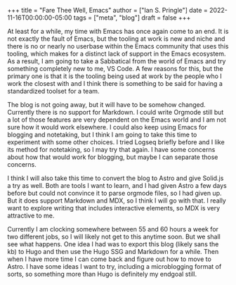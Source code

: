 +++
title = "Fare Thee Well, Emacs"
author = ["Ian S. Pringle"]
date = 2022-11-16T00:00:00-05:00
tags = ["meta", "blog"]
draft = false
+++

At least for a while, my time with Emacs has once again come to an end. It is not exactly the fault of Emacs, but the tooling at work is new and niche and there is no or nearly no userbase within the Emacs community that uses this tooling, which makes for a distinct lack of support in the Emacs ecosystem. As a result, I am going to take a Sabbatical from the world of Emacs and try something completely new to me, VS Code. A few reasons for this, but the primary one is that it is the tooling being used at work by the people who I work the closest with and I think there is something to be said for having a standardized toolset for a team.

The blog is not going away, but it will have to be somehow changed. Currently there is no support for Markdown. I could write Orgmode still but a lot of those features are very dependent on the Emacs world and I am not sure how it would work elsewhere. I could also keep using Emacs for blogging and notetaking, but I think I am going to take this time to experiment with some other choices. I tried Logseq briefly before and I like its method for notetaking, so I may try that again. I have some concerns about how that would work for blogging, but maybe I can separate those concerns.

I think I will also take this time to convert the blog to Astro and give Solid.js a try as well. Both are tools I want to learn, and I had given Astro a few days before but could not convince it to parse orgmode files, so I had given up. But it does support Markdown and MDX, so I think I will go with that. I really want to explore writing that includes interactive elements, so MDX is very attractive to me.

Currently I am clocking somewhere between 55 and 60 hours a week for two different jobs, so I will likely not get to this anytime soon. But we shall see what happens. One idea I had was to export this blog (likely sans the kb) to Hugo and then use the Hugo SSG and Markdown for a while. Then when I have more time I can come back and figure out how to move to Astro. I have some ideas I want to try, including a microblogging format of sorts, so something more than Hugo is definitely my endgoal still.
